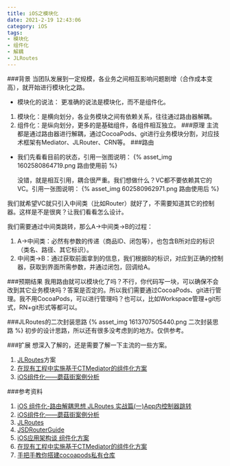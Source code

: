 ```yaml
---
title: iOS之模块化
date: 2021-2-19 12:43:06
category: iOS
tags: 
- 模块化
- 组件化
- 解耦
- JLRoutes
---
```

###背景
当团队发展到一定规模，各业务之间相互影响问题剧增（合作成本变高），就开始进行模块化之路。
- 模块化的说法：
更准确的说法是模块化，而不是组件化。
1. 模块化：是横向划分，各业务模块之间有依赖关系，往往通过路由器解耦。
2. 组件化：是纵向划分，更多的是基础组件，各组件相互独立。
###原理
主流都是通过路由器进行解耦，通过CocoaPods、git进行业务模块分割，对应技术框架有Mediator、JLRouter、CRN等。
###路由
- 我们先看看目前的状态，引用一张图说明：
  {% asset_img  1602580864719.png 路由使用前 %}

  没错，就是相互引用，耦合很严重。我们想做什么？VC都不要依赖其它的VC。引用一张图说明：
  {% asset_img  602580962971.png 路由使用后 %}

我们就希望VC就只引入中间类（比如Router）就好了，不需要知道其它的控制器。这样是不是很爽？让我们看看怎么设计。

我们需要通过中间类跳转，那么A->中间类->B的过程：
1. A->中间类：必然有参数的传递（商品ID、闭包等），也包含B所对应的标识（类名、路径、其它标识）。
2. 中间类->B：通过获取前面拿到的信息，我们根据B的标识，对应到正确的控制器，获取到界面所需参数，并通过闭包，回调给A。

###预期结果
我用路由就可以模块化了吗？不行，你代码写一块，可以确保不会改到其它业务模块吗？答案是否定的。所以我们需要通过CocoaPods、git进行管理。我不用CocoaPods，可以进行管理吗？也可以，比如Workspace管理+git形式，RN+git形式等都可以。

###JLRoutes的二次封装思路
{% asset_img  1613707505440.png 二次封装思路 %}
初步的设计思路，所以还有很多没考虑到的地方。仅供参考。

###扩展
想深入了解的，还是需要了解一下主流的一些方案。
1. [JLRoutes](https://github.com/joeldev/JLRoutes)方案
2. [在现有工程中实施基于CTMediator的组件化方案](https://casatwy.com/modulization_in_action.html)
3. [iOS组件化——蘑菇街案例分析](https://www.jianshu.com/p/ec38c1ee5a2e)

###参考资料
1. [iOS 组件化-路由解耦思想 JLRoutes 实战篇(一)App内控制器跳转](https://www.jianshu.com/p/c1714707c065)
2. [iOS组件化——蘑菇街案例分析](https://www.jianshu.com/p/ec38c1ee5a2e)
3. [JLRoutes](https://github.com/joeldev/JLRoutes)
4. [JSDRouterGuide](https://github.com/JerseyCoffee/JSDRouterGuide)
5. [iOS应用架构谈 组件化方案](https://casatwy.com/iOS-Modulization.html)
6. [在现有工程中实施基于CTMediator的组件化方案](https://casatwy.com/modulization_in_action.html)
7. [手把手教你搭建cocoapods私有仓库](https://www.jianshu.com/p/9e6fd79294e4)
